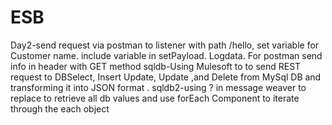 # ESB
Day2-send request via postman to listener with path /hello, set variable for Customer name. include variable in setPayload. Logdata. For postman send info in header with GET method
sqldb-Using Mulesoft to to send REST request to DBSelect, Insert Update, Update ,and Delete from MySql DB and transforming it into JSON format . 
sqldb2-using ? in message weaver to replace to retrieve all db values and use forEach Component to iterate through the each object
